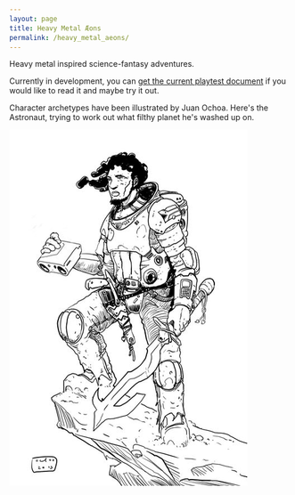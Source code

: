 ```yaml
---
layout: page
title: Heavy Metal Æons
permalink: /heavy_metal_aeons/
---
```

Heavy metal inspired science-fantasy adventures.

Currently in development, you can [get the current playtest document](https://drive.google.com/open?id=1pItxy9UxmNbOpgqhAx7G-DEdTuukKZC9h0WxUQWqejw) if you would
like to read it and maybe try it out.

Character archetypes have been illustrated by Juan Ochoa. Here's the Astronaut,
trying to work out what filthy planet he's washed up on.

![The Astronaut](/images/Astronaut.jpg)
